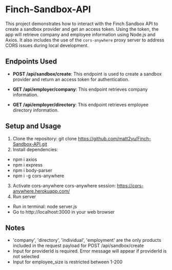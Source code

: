 # Finch-Sandbox-API

This project demonstrates how to interact with the Finch Sandbox API to create a sandbox provider and get an access token. Using the token, the app will retrieve company and employee information using Node.js and Axios. It also includes the use of the `cors-anywhere` proxy server to address CORS issues during local development.

## Endpoints Used

- **POST /api/sandbox/create**: This endpoint is used to create a sandbox provider and return an access token for authentication.

- **GET /api/employer/company**: This endpoint retrieves company information.

- **GET /api/employer/directory**: This endpoint retrieves employee directory information.

## Setup and Usage

1. Clone the repository:
git clone <https://github.com/matt2yu/Finch-Sandbox-API.git>
2. Install dependencies:
- npm i axios
- npm i express
- npm i body-parser
- npm i -g cors-anywhere
3. Activate cors-anywhere
cors-anywhere session: https://cors-anywhere.herokuapp.com/
4. Run server
  - Run in terminal: node server.js
  - Go to http://localhost:3000 in your web browser

## Notes
- 'company', 'directory', 'individual', 'employment' are the only products included in the request payload for POST /api/sandbox/create
- Input for providerId is required. Error message will appear if providerId is not selected
- Input for employee_size is restricted between 1-200
  
